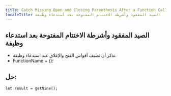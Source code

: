 ```yaml
---
title: Catch Missing Open and Closing Parenthesis After a Function Call
localeTitle: الصيد المفقود وأشرطة الاختتام المفتوحة بعد استدعاء وظيفة
---
```

## الصيد المفقود وأشرطة الاختتام المفتوحة بعد استدعاء وظيفة

*   تذكر أن تضيف أقواس الفتح والإغلاق عند استدعاء وظيفة.
*   FunctionName + ()؛

## حل:

 ` let result = getNine(); 
`